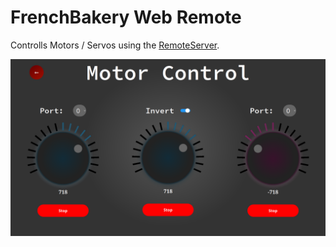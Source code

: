 # FrenchBakery Web Remote
Controlls Motors / Servos using the [RemoteServer](https://github.com/frenchbakery/remote_server.git).

![MotorControl](./screenshots/motor_control.png)
